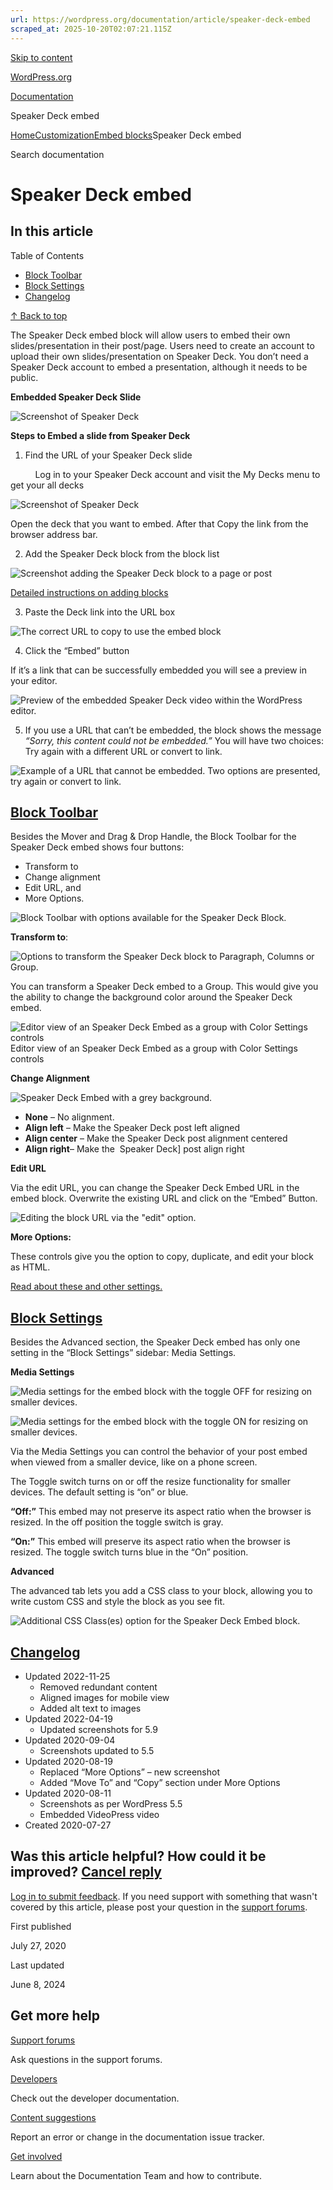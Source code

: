 ```yaml
---
url: https://wordpress.org/documentation/article/speaker-deck-embed
scraped_at: 2025-10-20T02:07:21.115Z
---
```


[Skip to content](https://wordpress.org/documentation/article/speaker-deck-embed/#wp--skip-link--target)

[WordPress.org](https://wordpress.org/)

[Documentation](https://wordpress.org/documentation)

Speaker Deck embed

[Home](https://wordpress.org/documentation)[Customization](https://wordpress.org/documentation/customization/)[Embed blocks](https://wordpress.org/documentation/category/embed-blocks/)Speaker Deck embed

Search documentation

# Speaker Deck embed

## In this article

Table of Contents

- [Block Toolbar](https://wordpress.org/documentation/article/speaker-deck-embed/#block-toolbar)
- [Block Settings](https://wordpress.org/documentation/article/speaker-deck-embed/#block-settings)
- [Changelog](https://wordpress.org/documentation/article/speaker-deck-embed/#changelog)

[↑ Back to top](https://wordpress.org/documentation/article/speaker-deck-embed/#wp--skip-link--target)

The Speaker Deck embed block will allow users to embed their own slides/presentation in their post/page. Users need to create an account to upload their own slides/presentation on Speaker Deck. You don’t need a Speaker Deck account to embed a presentation, although it needs to be public.

**Embedded Speaker Deck Slide**

![ Screenshot of Speaker Deck](https://wordpress.org/documentation/files/2020/07/image-48.png)

**Steps to Embed a slide from Speaker Deck**

1. Find the URL of your Speaker Deck slide

          Log in to your Speaker Deck account and visit the My Decks menu to get your all decks

![Screenshot of Speaker Deck](https://wordpress.org/documentation/files/2020/07/image-49-1024x513.png)

Open the deck that you want to embed. After that Copy the link from the browser address bar.

2. Add the Speaker Deck block from the block list

![Screenshot adding the Speaker Deck block to a page or post](https://user-images.githubusercontent.com/11435772/161037725-85bd3595-c839-4312-93c0-ec6f9c70a21b.png)

[Detailed instructions on adding blocks](https://wordpress.org/documentation/article/adding-a-new-block/)

3. Paste the Deck link into the URL box

![The correct URL to copy to use the embed block](https://user-images.githubusercontent.com/11435772/161038851-7a051c65-9e37-4a4f-8d55-47c48b334253.png)

4. Click the “Embed” button

If it’s a link that can be successfully embedded you will see a preview in your editor.

![Preview of the embedded Speaker Deck video within the WordPress editor.](https://user-images.githubusercontent.com/11435772/161039067-69b1a744-1aa1-4b7e-b2a9-323e43832089.png)

5. If you use a URL that can’t be embedded, the block shows the message _“Sorry, this content could not be embedded.”_ You will have two choices: Try again with a different URL or convert to link.

![Example of a URL that cannot be embedded. Two options are presented, try again or convert to link.](https://user-images.githubusercontent.com/11435772/161039572-ca4f6d43-3d9c-4195-9de2-32f31e620bcf.png)

## [Block Toolbar](https://wordpress.org/documentation/article/speaker-deck-embed/\#block-toolbar)

Besides the Mover and Drag & Drop Handle, the Block Toolbar for the Speaker Deck embed shows four buttons:

- Transform to
- Change alignment
- Edit URL, and
- More Options.

![Block Toolbar with options available for the Speaker Deck Block.](https://user-images.githubusercontent.com/1508963/164016766-bdbd8008-0e92-465d-ab5a-d0c98ea62d49.png)

**Transform to**:

![Options to transform the Speaker Deck block to Paragraph, Columns or Group.](https://user-images.githubusercontent.com/11435772/161039947-ef59200b-6e10-4f53-9ec4-9022fcd50990.png)

You can transform a Speaker Deck embed to a Group. This would give you the ability to change the background color around the Speaker Deck embed.

![Editor view of an Speaker Deck Embed as a group with Color Settings controls](https://user-images.githubusercontent.com/11435772/161040416-6121804a-2642-4fa5-bad5-a639c4fa44e6.png)Editor view of an Speaker Deck Embed as a group with Color Settings controls

**Change Alignment**

![Speaker Deck Embed with a grey background.](https://user-images.githubusercontent.com/11435772/161040849-29b189d4-05b5-4825-bd36-cf46077089b8.png)

- **None** – No alignment.
- **Align left** – Make the Speaker Deck post left aligned
- **Align center** – Make the Speaker Deck post alignment centered
- **Align right**– Make the  Speaker Deck\] post align right

**Edit URL**

Via the edit URL, you can change the Speaker Deck Embed URL in the embed block. Overwrite the existing URL and click on the “Embed” Button.

![Editing the block URL via the "edit" option.](https://user-images.githubusercontent.com/11435772/161041061-35fc54ec-4b16-4d11-b18f-00fed34568ec.png)

**More Options:**

These controls give you the option to copy, duplicate, and edit your block as HTML.

[Read about these and other settings.](https://wordpress.org/documentation/article/more-options/)

## [Block Settings](https://wordpress.org/documentation/article/speaker-deck-embed/\#block-settings)

Besides the Advanced section, the Speaker Deck embed has only one setting in the “Block Settings” sidebar: Media Settings.

**Media Settings**

![Media settings for the embed block with the toggle OFF for resizing on smaller devices.](https://wordpress.org/documentation/files/2020/07/image-29.png)

![Media settings for the embed block with the toggle ON for resizing on smaller devices.](https://wordpress.org/documentation/files/2020/07/image-28.png)

Via the Media Settings you can control the behavior of your post embed when viewed from a smaller device, like on a phone screen.

The Toggle switch turns on or off the resize functionality for smaller devices. The default setting is “on” or blue.

**“Off:”** This embed may not preserve its aspect ratio when the browser is resized. In the off position the toggle switch is gray.

**“On:”** This embed will preserve its aspect ratio when the browser is resized. The toggle switch turns blue in the “On” position.

**Advanced**

The advanced tab lets you add a CSS class to your block, allowing you to write custom CSS and style the block as you see fit.

![Additional CSS Class(es) option for the Speaker Deck Embed block.](https://user-images.githubusercontent.com/11435772/161041297-6d03d9f2-9360-499f-9717-8ba388292afa.png)

## [Changelog](https://wordpress.org/documentation/article/speaker-deck-embed/\#changelog)

- Updated 2022-11-25
  - Removed redundant content
  - Aligned images for mobile view
  - Added alt text to images
- Updated 2022-04-19
  - Updated screenshots for 5.9
- Updated 2020-09-04
  - Screenshots updated to 5.5
- Updated 2020-08-19
  - Replaced “More Options” – new screenshot
  - Added “Move To” and “Copy” section under More Options
- Updated 2020-08-11
  - Screenshots as per WordPress 5.5
  - Embedded VideoPress video
- Created 2020-07-27

## Was this article helpful? How could it be improved? [Cancel reply](https://wordpress.org/documentation/article/speaker-deck-embed/\#respond)

[Log in to submit feedback](https://login.wordpress.org/?redirect_to=https%3A%2F%2Fwordpress.org%2Fdocumentation%2Farticle%2Fspeaker-deck-embed%2F&locale=en_US). If you need support with something that wasn't covered by this article, please post your question in the [support forums](https://wordpress.org/support/forums/).

First published

July 27, 2020

Last updated

June 8, 2024

## Get more help

[Support forums](https://wordpress.org/support/forums/)

Ask questions in the support forums.

[Developers](https://developer.wordpress.org/)

Check out the developer documentation.

[Content suggestions](https://github.com/WordPress/Documentation-Issue-Tracker/issues)

Report an error or change in the documentation issue tracker.

[Get involved](https://make.wordpress.org/docs/)

Learn about the Documentation Team and how to contribute.